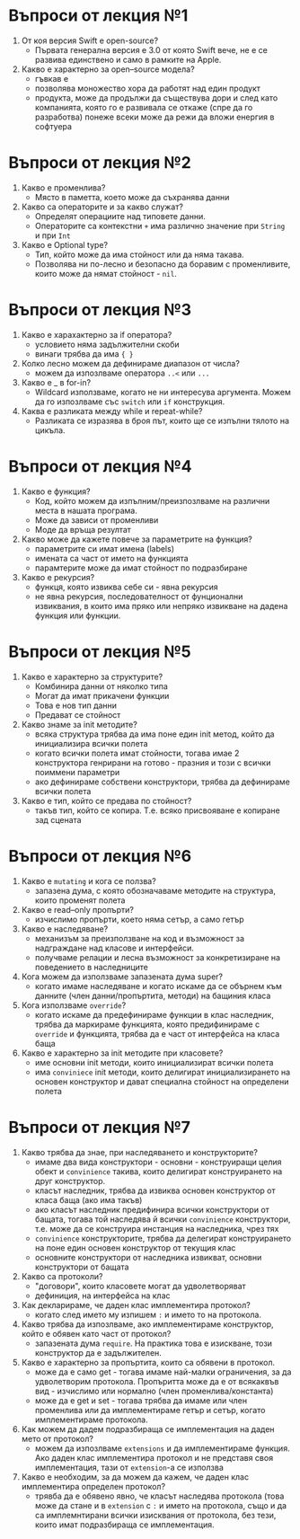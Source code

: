 # Въпроси от лекция №1
1. От коя версия Swift е open-source?
	* Първата генерална версия е 3.0 от която Swift вече, не е се развива единствено и само в рамките на Apple.
2. Какво е характерно за open–source модела?
	* гъвкав е
	* позволява моножество хора да работят над един продукт
	* продукта, може да продължи да съществува дори и след като компанията, която го е развивала се откаже (спре да го разработва) понеже всеки може да режи да вложи енергия в софтуера


# Въпроси от лекция №2 
1. Какво е променлива?
	* Място в паметта, което може да съхранява данни	
2. Какво са операторите и за какво служат? 
	* Определят операциите над типовете данни.
	* Операторите са контекстни ```+``` има различно значение при ```String``` и при ```Int```
3. Какво е Optional type?
	* Тип, който може да има стойност или да няма такава.
	* Позволява ни по-лесно и безопасно да боравим с променливите, които може да нямат стойност - ```nil```.

# Въпроси от лекция №3 

1. Какво е харахактерно за if оператора?
	* условието няма задължителни скоби 
	* винаги трябва да има ```{ }```
2. Колко лесно можем да дефинираме диапазон от числа?
	* можем да изпозлваме оператора ```..<``` или ```...```  
3. Какво е _ в for-in?
	* Wildcard използваме, когато не ни интересува аргумента. Можем да го изпозлваме със ```switch``` или ```if``` конструкция.
4. Каква е разликата между while и repeat-while?
	* Разликата се изразява в броя път, които ще се изпълни тялото на цикъла. 


# Въпроси от лекция №4

1. Какво е функция?
	* Код, който можем да изпълним/преизпозлваме на различни места в нашата програма.
	* Може да зависи от променливи
	* Моде да връща резултат
2. Какво може да кажете повече за параметрите на функция?
	* параметрите си имат имена (labels)
	* имената са част от името на функцията
	* парамтерите може да имат стойност по подразбиране
3. Какво е рекурсия?
	* функця, която извиква себе си - явна рекурсия
	* не явна рекурсия, последователност от фунционални извиквания, в които има пряко или непряко извикване на дадена функция или функции.

	
# Въпроси от лекция №5
1. Какво е характерно за структурите?
	* Комбинира данни от няколко типа
	* Могат да имат прикачени функции
	* Това е нов тип данни
	* Предават се стойност
2. Какво знаме за init методите?
	* всяка структура трябва да има поне един init метод, който да инициализира всички полета
	* когато всички полета имат стойности, тогава имае 2 конструктора генрирани на готово - празния и този с всички поиммени параметри
	* ако дефинираме собствени конструктори, трябва да дефинираме всички полета
3. Какво е тип, който се предава по стойност?
	* такъв тип, който се копира. Т.е. всяко присвояване е копиране зад сцената

# Въпроси от лекция №6
1. Какво е ```mutating``` и кога се ползва?
	* запазена дума, с която обозначаваме методите на структура, които променят полета
2. Какво е read–only пропърти?
	* изчислимо пропърти, което няма сетър, а само гетър
3. Какво е наследяване?
	* механизъм за преизползване на код и възможност за надграждане над класове и интерфейси. 
	* получваме релации и лесна възможност за конкретизиране на поведението в наследниците
4. Кога можем да използваме  запазената дума super?
	* когато имаме наследяване и когато искаме да се обърнем към данните (член данни/пропъртита, методи) на бащиния класа 
5. Кога използваме ```override```?
	* когато искаме да предефинираме функции в клас наследник, трябва да маркираме функцията, която предифинираме с ```override``` и функцията, трябва да е част от интерфейса на класа баща
6. Какво е характерно за init методите при класовете?
	* име основни init методи, които инициализират всички полета
	* има ```conviniece``` init методи, които делигират инициализирането на основен конструктор и дават специална стойност на определени полета


# Въпроси от лекция №7

1. Какво трябва да знае, при наследяването и конструкторите?
	* имаме два вида конструктори - основни - конструиращи целия обект и ```convinience``` такива, които делигират конструирането на друг конструктор.
	* класът наследник, трябва да извиква основен конструктор от класа баща (ако има такъв)
	* ако класът наследник предифинира всички конструктори от бащата, тогава той наследява й всички ```convinience``` конструктори, т.е. може да се конструира инстанция на наследника, чрез тях
	* ```convinience``` конструкторите, трябва да делегират конструирането на поне един основен конструктор от текущия клас
	* основните конструктори от наследника извикват, основни конструктори от бащата
2. Какво са протоколи?
	* "договори", които класовете могат да удволетворяват
	* дефиниция, на интерфейса на клас
3. Как декларираме, че даден клас имплементира протокол?
	* когато след името му изпишем ```:``` и името то на протокола.  
4. Какво трябва да изпозлваме, ако имплементираме конструктор, който е обявен като част от протокол?
	* запазената дума ```require```. На практика това е изискване, този конструктор да е задължителен.
5. Какво е характерно за пропъртита, които са обявени в протокол.
	* може да е само get - тогава имаме най-малки ограничения, за да удволетворим протокола. Пропъритта може да е от всякаквъв вид - изчислимо или нормално (член променлива/константа)
	* може да е get и set - тогава трябва да имаме или член променлива или да имплементираме гетър и сетър, когато имплементираме протокола.
6. Как можем да дадем подразбираща се имплементация на даден мето от протокол?
	* можем да изпозлваме ```extensions``` и да имплементираме функция. Ако даден клас имплементира протокол и не представя своя имплементация, тази от ```extension```-а се използва
7. Какво е необходим, за да можем да кажем, че даден клас имплементира определен протокол?
	* трявба да е обявено явно, че класът наследява протокола (това може да стане и в ```extension``` с ```:``` и името на протокола, също и да са имплемнтирани всички изисквания от протокола, без тези, които имат подразбираща се имплементация.
